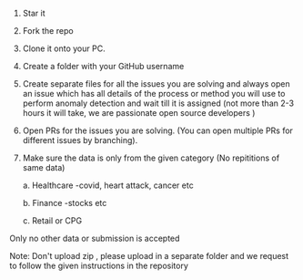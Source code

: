 1. Star it
2. Fork the repo
3. Clone it onto your PC.
4. Create a folder with your GitHub username
5. Create separate files for all the issues you are solving and always open an issue which has all details of the process or method you will use to perform anomaly detection and wait till it is assigned (not more than 2-3 hours it will take, we are passionate open source developers )
6. Open PRs for the issues you are solving. (You can open multiple PRs for different issues by branching).
7. Make sure the data is only from the given category (No repititions of same data)

    a. Healthcare -covid, heart attack, cancer etc

    b. Finance -stocks etc

    c. Retail or CPG 

Only no other data or submission is accepted

Note: Don't upload zip , please upload in a separate folder and we request to follow the given instructions in the repository
